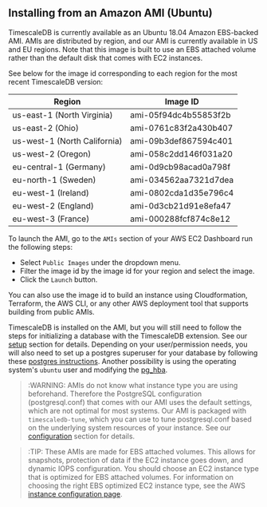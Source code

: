 ## Installing from an Amazon AMI (Ubuntu) [](installation-ubuntu-ami)

TimescaleDB is currently available as an Ubuntu 18.04 Amazon EBS-backed AMI. AMIs are
distributed by region, and our AMI is currently available in US and EU
regions. Note that this image is built to use an EBS attached volume
rather than the default disk that comes with EC2 instances.

See below for the image id corresponding to each region for the most recent TimescaleDB version:

Region | Image ID
--- | ---
us-east-1 (North Virginia) | ami-05f94dc4b55853f2b
us-east-2 (Ohio) | ami-0761c83f2a430b407
us-west-1 (North California) | ami-09b3def867594c401
us-west-2 (Oregon) | ami-058c2dd146f031a20
eu-central-1 (Germany) | ami-0d9cb98acad0a798f
eu-north-1 (Sweden) | ami-034562aa7321d7dea
eu-west-1 (Ireland) | ami-0802cda1d35e796c4
eu-west-2 (England) | ami-0d3cb21d91e8efa47
eu-west-3 (France) | ami-000288fcf874c8e12

To launch the AMI, go to the `AMIs` section of your AWS EC2 Dashboard run the following steps:

* Select `Public Images` under the dropdown menu.
* Filter the image id by the image id for your region and select the image.
* Click the `Launch` button.

You can also use the image id to build an instance using Cloudformation, Terraform,
the AWS CLI, or any other AWS deployment tool that supports building from public AMIs.

TimescaleDB is installed on the AMI, but you will still need to follow the steps for
initializing a database with the TimescaleDB extension. See our [setup][] section for details.
Depending on your user/permission needs, you will also need to set up a postgres superuser for your
database by following these [postgres instructions][]. Another possibility is using the operating
system's `ubuntu` user and modifying the [pg_hba][].

>:WARNING: AMIs do not know what instance type you are using beforehand. Therefore
the PostgreSQL configuration (postgresql.conf) that comes with our AMI uses the default
settings, which are not optimal for most systems. Our AMI is packaged with `timescaledb-tune`,
which you can use to tune postgresql.conf based on the underlying system resources of your instance.
See our [configuration][] section for details.

>:TIP: These AMIs are made for EBS attached volumes. This allows for snapshots, protection of
data if the EC2 instance goes down, and dynamic IOPS configuration. You should choose an
EC2 instance type that is optimized for EBS attached volumes. For information on choosing the right
EBS optimized EC2 instance type, see the AWS [instance configuration page][].

[setup]: /getting-started/setup
[postgres instructions]: https://www.postgresql.org/docs/current/sql-createrole.html
[pg_hba]: https://www.postgresql.org/docs/current/static/auth-pg-hba-conf.html
[configuration]: /getting-started/configuring
[instance configuration page]: https://docs.aws.amazon.com/AWSEC2/latest/UserGuide/ebs-ec2-config.html
[contact]: https://www.timescale.com/contact
[slack]: https://slack.timescale.com/
